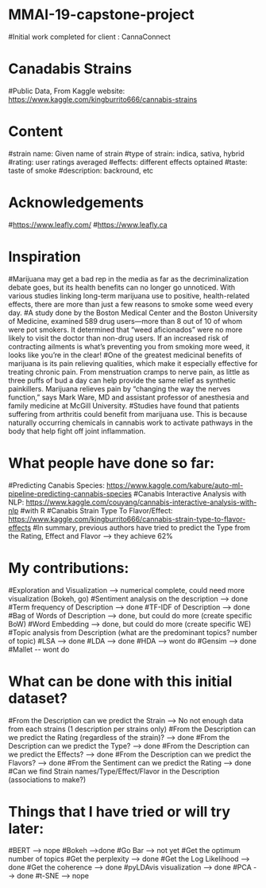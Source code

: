 # MMAI-19-capstone-project
#Initial work completed for client : CannaConnect

# Canadabis Strains
#Public Data, From Kaggle website: https://www.kaggle.com/kingburrito666/cannabis-strains

# Content
#strain name: Given name of strain
#type of strain: indica, sativa, hybrid
#rating: user ratings averaged
#effects: different effects optained
#taste: taste of smoke
#description: backround, etc

# Acknowledgements
#https://www.leafly.com/
#https://www.leafly.ca

# Inspiration
#Marijuana may get a bad rep in the media as far as the decriminalization debate goes, but its health benefits can no longer go unnoticed. With various studies linking long-term marijuana use to positive, health-related effects, there are more than just a few reasons to smoke some weed every day.
#A study done by the Boston Medical Center and the Boston University of Medicine, examined 589 drug users—more than 8 out of 10 of whom were pot smokers. It determined that “weed aficionados” were no more likely to visit the doctor than non-drug users. If an increased risk of contracting ailments is what’s preventing you from smoking more weed, it looks like you’re in the clear!
#One of the greatest medicinal benefits of marijuana is its pain relieving qualities, which make it especially effective for treating chronic pain. From menstruation cramps to nerve pain, as little as three puffs of bud a day can help provide the same relief as synthetic painkillers. Marijuana relieves pain by “changing the way the nerves function,” says Mark Ware, MD and assistant professor of anesthesia and family medicine at McGill University.
#Studies have found that patients suffering from arthritis could benefit from marijuana use. This is because naturally occurring chemicals in cannabis work to activate pathways in the body that help fight off joint inflammation.

# What people have done so far:
#Predicting Canabis Species:            https://www.kaggle.com/kabure/auto-ml-pipeline-predicting-cannabis-species
#Canabis Interactive Analysis with NLP: https://www.kaggle.com/couyang/cannabis-interactive-analysis-with-nlp  #with R
#Canabis Strain Type To Flavor/Effect:  https://www.kaggle.com/kingburrito666/cannabis-strain-type-to-flavor-effects
#In summary, previous authors have tried to predict the Type from the Rating, Effect and Flavor  --> they achieve 62%

# My contributions:
#Exploration and Visualization  --> numerical complete, could need more visualization (Bokeh, go)
#Sentiment analysis on the description  --> done
#Term frequency of Description --> done
#TF-IDF of Description --> done
#Bag of Words of Description  --> done, but could do more (create specific BoW)
#Word Embedding  --> done, but could do more (create specific WE)
#Topic analysis from Description (what are the predominant topics? number of topic) 
#LSA --> done
#LDA --> done
#HDA --> wont do
#Gensim --> done
#Mallet -- wont do

# What can be done with this initial dataset?

#From the Description can we predict the Strain --> No not enough data from each strains (1 description per strains only)
#From the Description can we predict the Rating (regardless of the strain)?  --> done
#From the Description can we predict the Type? --> done
#From the Description can we predict the Effects?  --> done
#From the Description can we predict the Flavors?  --> done
#From the Sentiment can we predict the Rating --> done
#Can we find Strain names/Type/Effect/Flavor in the Description (associations to make?)

# Things that I have tried or will try later:
#BERT --> nope
#Bokeh -->done
#Go Bar  --> not yet
#Get the optimum number of topics 
#Get the perplexity --> done
#Get the Log Likelihood --> done
#Get the coherence --> done
#pyLDAvis visualization --> done
#PCA  --> done
#t-SNE  --> nope
